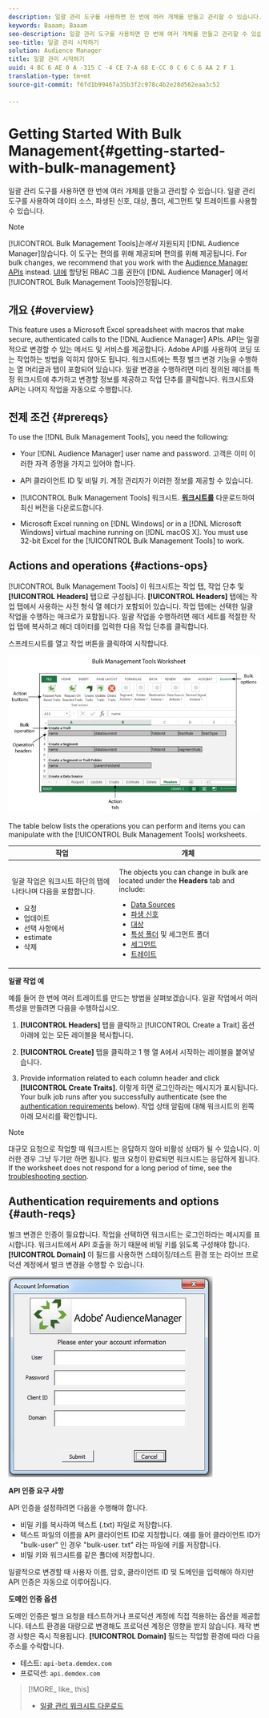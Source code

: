 ```yaml
---
description: 일괄 관리 도구를 사용하면 한 번에 여러 개체를 만들고 관리할 수 있습니다. 일괄 관리 도구를 사용하여 데이터 소스, 파생된 신호, 대상, 폴더, 세그먼트 및 트레이트를 사용할 수 있습니다.
keywords: Baaam; Baaam
seo-description: 일괄 관리 도구를 사용하면 한 번에 여러 개체를 만들고 관리할 수 있습니다. 일괄 관리 도구를 사용하여 데이터 소스, 파생된 신호, 대상, 폴더, 세그먼트 및 트레이트를 사용할 수 있습니다.
seo-title: 일괄 관리 시작하기
solution: Audience Manager
title: 일괄 관리 시작하기
uuid: 4 BC 6 AE 0 A -315 C -4 CE 7-A 68 E-CC 0 C 6 C 6 AA 2 F 1
translation-type: tm+mt
source-git-commit: f6fd1b99467a35b3f2c978c4b2e28d562eaa3c52

---
```



# Getting Started With Bulk Management{#getting-started-with-bulk-management}

일괄 관리 도구를 사용하면 한 번에 여러 개체를 만들고 관리할 수 있습니다. 일괄 관리 도구를 사용하여 데이터 소스, 파생된 신호, 대상, 폴더, 세그먼트 및 트레이트를 사용할 수 있습니다.

<!-- 

c_bulk_start.xml

 -->

>[!NOTE]
>
>[!UICONTROL Bulk Management Tools]*는에서* 지원되지 [!DNL Audience Manager]않습니다. 이 도구는 편의를 위해 제공되며 편의를 위해 제공됩니다. For bulk changes, we recommend that you work with the [Audience Manager APIs](../../api/rest-api-main/aam-api-getting-started.md) instead. [UI에](../../features/administration/administration-overview.md) 할당된 RBAC 그룹 권한이 [!DNL Audience Manager] 에서 [!UICONTROL Bulk Management Tools]인정됩니다.

## 개요 {#overview}

This feature uses a Microsoft Excel spreadsheet with macros that make secure, authenticated calls to the [!DNL Audience Manager] APIs. API는 일괄적으로 변경할 수 있는 메서드 및 서비스를 제공합니다. Adobe API를 사용하여 코딩 또는 작업하는 방법을 익히지 않아도 됩니다. 워크시트에는 특정 벌크 변경 기능을 수행하는 열 머리글과 탭이 포함되어 있습니다. 일괄 변경을 수행하려면 미리 정의된 헤더를 특정 워크시트에 추가하고 변경할 정보를 제공하고 작업 단추를 클릭합니다. 워크시트와 API는 나머지 작업을 자동으로 수행합니다.

## 전제 조건 {#prereqs}

To use the [!DNL Bulk Management Tools], you need the following:

* Your [!DNL Audience Manager] user name and password. 고객은 이미 이러한 자격 증명을 가지고 있어야 합니다.
* API 클라이언트 ID 및 비밀 키. 계정 관리자가 이러한 정보를 제공할 수 있습니다.
* [!UICONTROL Bulk Management Tools] 워크시트. **[워크시트를](assets/BAAAM_August_2018.xlsm)** 다운로드하여 최신 버전을 다운로드합니다.

* Microsoft Excel running on [!DNL Windows] or in a [!DNL Microsoft Windows] virtual machine running on [!DNL macOS X]. You must use 32-bit Excel for the [!UICONTROL Bulk Management Tools] to work.

## Actions and operations {#actions-ops}

[!UICONTROL Bulk Management Tools] 이 워크시트는 작업 탭, 작업 단추 및 **[!UICONTROL Headers]** 탭으로 구성됩니다. **[!UICONTROL Headers]** 탭에는 작업 탭에서 사용하는 사전 형식 열 헤더가 포함되어 있습니다. 작업 탭에는 선택한 일괄 작업을 수행하는 매크로가 포함됩니다. 일괄 작업을 수행하려면 헤더 세트를 적절한 작업 탭에 복사하고 헤더 데이터를 입력한 다음 작업 단추를 클릭합니다.

스프레드시트를 열고 작업 버튼을 클릭하여 시작합니다.

![](assets/bamwrkbk.png)

The table below lists the operations you can perform and items you can manipulate with the [!UICONTROL Bulk Management Tools] worksheets.

<table id="table_B9B3E09B692E42BAA52FB32C18B00709"> 
 <thead> 
  <tr> 
   <th colname="col1" class="entry"> 작업 </th> 
   <th colname="col2" class="entry"> 개체 </th> 
  </tr> 
 </thead>
 <tbody> 
  <tr> 
   <td colname="col1"> <p>일괄 작업은 워크시트 하단의 탭에 나타나며 다음을 포함합니다. </p> <p> 
     <ul id="ul_49F46B9E00C045D29E40258EB7BDCFBB"> 
      <li id="li_193C41EA19EF4D738FBA037D2BF9B05C">요청 </li> 
      <li id="li_5BE2E13D839F4958AAA5C01B7EFC5096">업데이트 </li> 
      <li id="li_4CCCC739795945DF8C89787F9A67EB88">선택 사항에서 </li> 
      <li id="li_C7D36D2BDF0448CEAF3A5EABE41038E8">estimate </li> 
      <li id="li_07A3E94326124A3092362D9896EB7732">삭제 </li> 
     </ul> </p> </td> 
   <td colname="col2"> <p>The objects you can change in bulk are located under the <b><span class="uicontrol"> Headers</span></b> tab and include: </p> <p> 
     <ul id="ul_A7A96F2B1B63430B9A1E1184AC5FA8F2"> 
      <li id="li_E3D9E2E190B04BE685337AC6140C371C"> <a href="../../features/datasources-list-and-settings.md#data-sources-list-and-settings"> Data Sources</a> </li> 
      <li id="li_B645385E40684FA28770913EAF18CB2C"> <a href="../../features/derived-signals.md"> 파생 신호</a> </li> 
      <li id="li_9059F8C4A41A410899BDEFC76D3F5949"> <a href="../../features/destinations/destinations.md"> 대상</a> </li> 
      <li id="li_BB5A445150754E53AA38C78461326932"> <a href="../../features/traits/trait-storage.md#trait-storage"> 특성 폴더</a> 및 세그먼트 폴더 </li> 
      <li id="li_7A27DBF64E0945CF8AE8C96E8C6EDA09"> <a href="../../features/segments/segments-purpose.md"> 세그먼트</a> </li> 
      <li id="li_A4640A34930040DEA8555EAF0AE2A702"> <a href="../../features/traits/trait-details-page.md"> 트레이트</a> </li> 
     </ul> </p> </td> 
  </tr> 
 </tbody> 
</table>

**일괄 작업 예**

예를 들어 한 번에 여러 트레이트를 만드는 방법을 살펴보겠습니다. 일괄 작업에서 여러 특성을 만들려면 다음을 수행하십시오.

1. **[!UICONTROL Headers]** 탭을 클릭하고 [!UICONTROL Create a Trait] 옵션 아래에 있는 모든 레이블을 복사합니다.

2. **[!UICONTROL Create]** 탭을 클릭하고 1 행 열 A에서 시작하는 레이블을 붙여넣습니다.
3. Provide information related to each column header and click **[!UICONTROL Create Traits]**. 이렇게 하면 로그인하라는 메시지가 표시됩니다. Your bulk job runs after you successfully authenticate (see the [authentication requirements](../../reference/bulk-management-tools/bulk-management-intro.md#auth-reqs) below). 작업 상태 알림에 대해 워크시트의 왼쪽 아래 모서리를 확인합니다.

>[!NOTE]
>
>대규모 요청으로 작업할 때 워크시트는 응답하지 않아 비활성 상태가 될 수 있습니다. 이러한 경우 그냥 두기만 하면 됩니다. 벌크 요청이 완료되면 워크시트는 응답하게 됩니다. If the worksheet does not respond for a long period of time, see the [troubleshooting section](../../reference/bulk-management-tools/bulk-troubleshooting.md).

## Authentication requirements and options {#auth-reqs}

벌크 변경은 인증이 필요합니다. 작업을 선택하면 워크시트는 로그인하라는 메시지를 표시합니다. 워크시트에서 API 호출을 하기 때문에 비밀 키를 읽도록 구성해야 합니다. **[!UICONTROL Domain]** 이 필드를 사용하면 스테이징/테스트 환경 또는 라이브 프로덕션 계정에서 벌크 변경을 수행할 수 있습니다.

![](assets/bamauth.png)

**API 인증 요구 사항**

API 인증을 설정하려면 다음을 수행해야 합니다.

* 비밀 키를 복사하여 텍스트 (.txt) 파일로 저장합니다.
* 텍스트 파일의 이름을 API 클라이언트 ID로 지정합니다. 예를 들어 클라이언트 ID가 "bulk-user" 인 경우 "bulk-user. txt" 라는 파일에 키를 저장합니다.
* 비밀 키와 워크시트를 같은 폴더에 저장합니다.

일괄적으로 변경할 때 사용자 이름, 암호, 클라이언트 ID 및 도메인을 입력해야 하지만 API 인증은 자동으로 이루어집니다.

**도메인 인증 옵션**

도메인 인증은 벌크 요청을 테스트하거나 프로덕션 계정에 직접 적용하는 옵션을 제공합니다. 테스트 환경을 대량으로 변경해도 프로덕션 계정은 영향을 받지 않습니다. 제작 변경 사항은 즉시 적용됩니다. **[!UICONTROL Domain]** 필드는 작업할 환경에 따라 다음 주소를 수락합니다.

* 테스트: `api-beta.demdex.com`
* 프로덕션: `api.demdex.com`

>[!MORE_ like_ this]
>
>* [일괄 관리 워크시트 다운로드](assets/BAAAM_August_2018.xlsm)

